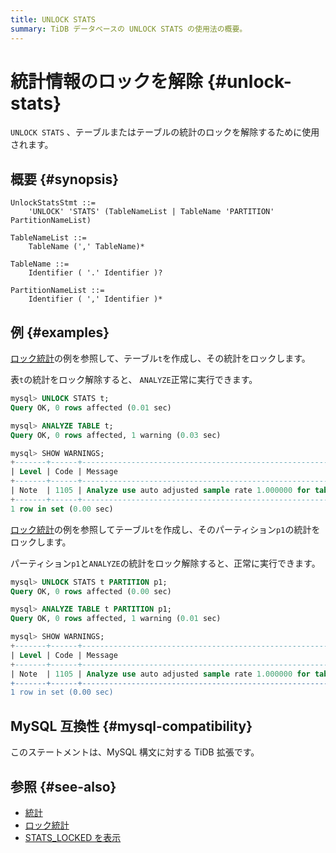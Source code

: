```yaml
---
title: UNLOCK STATS
summary: TiDB データベースの UNLOCK STATS の使用法の概要。
---
```


# 統計情報のロックを解除 {#unlock-stats}

`UNLOCK STATS` 、テーブルまたはテーブルの統計のロックを解除するために使用されます。

## 概要 {#synopsis}

```ebnf+diagram
UnlockStatsStmt ::=
    'UNLOCK' 'STATS' (TableNameList | TableName 'PARTITION' PartitionNameList)

TableNameList ::=
    TableName (',' TableName)*

TableName ::=
    Identifier ( '.' Identifier )?

PartitionNameList ::=
    Identifier ( ',' Identifier )*
```

## 例 {#examples}

[ロック統計](/sql-statements/sql-statement-lock-stats.md)の例を参照して、テーブル`t`を作成し、その統計をロックします。

表`t`の統計をロック解除すると、 `ANALYZE`正常に実行できます。

```sql
mysql> UNLOCK STATS t;
Query OK, 0 rows affected (0.01 sec)

mysql> ANALYZE TABLE t;
Query OK, 0 rows affected, 1 warning (0.03 sec)

mysql> SHOW WARNINGS;
+-------+------+-----------------------------------------------------------------------------------------------------------------------------------------+
| Level | Code | Message                                                                                                                                 |
+-------+------+-----------------------------------------------------------------------------------------------------------------------------------------+
| Note  | 1105 | Analyze use auto adjusted sample rate 1.000000 for table test.t, reason to use this rate is "use min(1, 110000/8) as the sample-rate=1" |
+-------+------+-----------------------------------------------------------------------------------------------------------------------------------------+
1 row in set (0.00 sec)
```

[ロック統計](/sql-statements/sql-statement-lock-stats.md)の例を参照してテーブル`t`を作成し、そのパーティション`p1`の統計をロックします。

パーティション`p1`と`ANALYZE`の統計をロック解除すると、正常に実行できます。

```sql
mysql> UNLOCK STATS t PARTITION p1;
Query OK, 0 rows affected (0.00 sec)

mysql> ANALYZE TABLE t PARTITION p1;
Query OK, 0 rows affected, 1 warning (0.01 sec)

mysql> SHOW WARNINGS;
+-------+------+----------------------------------------------------------------------------------------------------------------------------------------------------------------------+
| Level | Code | Message                                                                                                                                                              |
+-------+------+----------------------------------------------------------------------------------------------------------------------------------------------------------------------+
| Note  | 1105 | Analyze use auto adjusted sample rate 1.000000 for table test.t's partition p1, reason to use this rate is "TiDB assumes that the table is empty, use sample-rate=1" |
+-------+------+----------------------------------------------------------------------------------------------------------------------------------------------------------------------+
1 row in set (0.00 sec)
```

## MySQL 互換性 {#mysql-compatibility}

このステートメントは、MySQL 構文に対する TiDB 拡張です。

## 参照 {#see-also}

-   [統計](/statistics.md#lock-statistics)
-   [ロック統計](/sql-statements/sql-statement-lock-stats.md)
-   [STATS_LOCKED を表示](/sql-statements/sql-statement-show-stats-locked.md)
